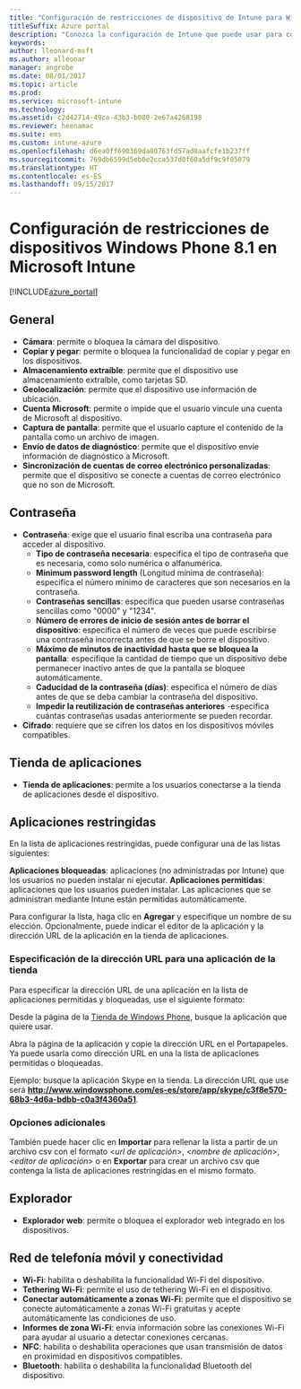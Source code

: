 ```yaml
---
title: "Configuración de restricciones de dispositivo de Intune para Windows Phone 8.1"
titleSuffix: Azure portal
description: "Conozca la configuración de Intune que puede usar para controlar los valores de configuración y la funcionalidad de los dispositivos Windows Phone 8.1."
keywords: 
author: lleonard-msft
ms.author: alleonar
manager: angrobe
ms.date: 08/01/2017
ms.topic: article
ms.prod: 
ms.service: microsoft-intune
ms.technology: 
ms.assetid: c2d42714-49ca-43b3-b080-2e67a4268198
ms.reviewer: heenamac
ms.suite: ems
ms.custom: intune-azure
ms.openlocfilehash: d6ea0ff690369da80763fd57ad8aafcfe1b237ff
ms.sourcegitcommit: 769db6599d5eb0e2cca537d0f60a5df9c9f05079
ms.translationtype: HT
ms.contentlocale: es-ES
ms.lasthandoff: 09/15/2017
---
```

# <a name="windows-phone-81-device-restriction-settings-in-microsoft-intune"></a>Configuración de restricciones de dispositivos Windows Phone 8.1 en Microsoft Intune

[!INCLUDE[azure_portal](./includes/azure_portal.md)]

## <a name="general"></a>General

-   **Cámara**: permite o bloquea la cámara del dispositivo.
-   **Copiar y pegar**: permite o bloquea la funcionalidad de copiar y pegar en los dispositivos.
-   **Almacenamiento extraíble**: permite que el dispositivo use almacenamiento extraíble, como tarjetas SD.
-   **Geolocalización**: permite que el dispositivo use información de ubicación.
-   **Cuenta Microsoft**: permite o impide que el usuario vincule una cuenta de Microsoft al dispositivo.
-   **Captura de pantalla**: permite que el usuario capture el contenido de la pantalla como un archivo de imagen.
-   **Envío de datos de diagnóstico**: permite que el dispositivo envíe información de diagnóstico a Microsoft.
-   **Sincronización de cuentas de correo electrónico personalizadas**: permite que el dispositivo se conecte a cuentas de correo electrónico que no son de Microsoft.

## <a name="password"></a>Contraseña

-   **Contraseña**: exige que el usuario final escriba una contraseña para acceder al dispositivo.
    -   **Tipo de contraseña necesaria**: especifica el tipo de contraseña que es necesaria, como solo numérica o alfanumérica.
    -   **Minimum password length** (Longitud mínima de contraseña): especifica el número mínimo de caracteres que son necesarios en la contraseña.
    -   **Contraseñas sencillas**: especifica que pueden usarse contraseñas sencillas como "0000" y "1234".
    -   **Número de errores de inicio de sesión antes de borrar el dispositivo**: especifica el número de veces que puede escribirse una contraseña incorrecta antes de que se borre el dispositivo.
    -   **Máximo de minutos de inactividad hasta que se bloquea la pantalla**: especifique la cantidad de tiempo que un dispositivo debe permanecer inactivo antes de que la pantalla se bloquee automáticamente.
    -   **Caducidad de la contraseña (días)**: especifica el número de días antes de que se deba cambiar la contraseña del dispositivo.
    -   **Impedir la reutilización de contraseñas anteriores** -especifica cuántas contraseñas usadas anteriormente se pueden recordar.
-   **Cifrado**: requiere que se cifren los datos en los dispositivos móviles compatibles.

## <a name="app-store"></a>Tienda de aplicaciones

-   **Tienda de aplicaciones**: permite a los usuarios conectarse a la tienda de aplicaciones desde el dispositivo.

## <a name="restricted-apps"></a>Aplicaciones restringidas

En la lista de aplicaciones restringidas, puede configurar una de las listas siguientes:

**Aplicaciones bloqueadas**: aplicaciones (no administradas por Intune) que los usuarios no pueden instalar ni ejecutar.
**Aplicaciones permitidas**: aplicaciones que los usuarios pueden instalar. Las aplicaciones que se administran mediante Intune están permitidas automáticamente.

Para configurar la lista, haga clic en **Agregar** y especifique un nombre de su elección. Opcionalmente, puede indicar el editor de la aplicación y la dirección URL de la aplicación en la tienda de aplicaciones.

### <a name="how-to-specify-the-url-to-an-app-in-the-store"></a>Especificación de la dirección URL para una aplicación de la tienda

Para especificar la dirección URL de una aplicación en la lista de aplicaciones permitidas y bloqueadas, use el siguiente formato:

Desde la página de la [Tienda de Windows Phone](https://www.microsoft.com/store/apps/windows-phone), busque la aplicación que quiere usar.

Abra la página de la aplicación y copie la dirección URL en el Portapapeles. Ya puede usarla como dirección URL en una la lista de aplicaciones permitidas o bloqueadas.

Ejemplo: busque la aplicación Skype en la tienda. La dirección URL que use será **http://www.windowsphone.com/es-es/store/app/skype/c3f8e570-68b3-4d6a-bdbb-c0a3f4360a51**.



### <a name="additional-options"></a>Opciones adicionales

También puede hacer clic en **Importar** para rellenar la lista a partir de un archivo csv con el formato <*url de aplicación*>, <*nombre de aplicación*>, <*editor de aplicación*> o en **Exportar** para crear un archivo csv que contenga la lista de aplicaciones restringidas en el mismo formato.


## <a name="browser"></a>Explorador

-   **Explorador web**: permite o bloquea el explorador web integrado en los dispositivos.

## <a name="cellular-and-connectivity"></a>Red de telefonía móvil y conectividad

-   **Wi-Fi**: habilita o deshabilita la funcionalidad Wi-Fi del dispositivo.
-   **Tethering Wi-Fi**: permite el uso de tethering Wi-Fi en el dispositivo.
-   **Conectar automáticamente a zonas Wi-Fi**: permite que el dispositivo se conecte automáticamente a zonas Wi-Fi gratuitas y acepte automáticamente las condiciones de uso.
-   **Informes de zona Wi-Fi**: envía información sobre las conexiones Wi-Fi para ayudar al usuario a detectar conexiones cercanas.
-   **NFC**: habilita o deshabilita operaciones que usan transmisión de datos en proximidad en dispositivos compatibles.
-   **Bluetooth**: habilita o deshabilita la funcionalidad Bluetooth del dispositivo.
